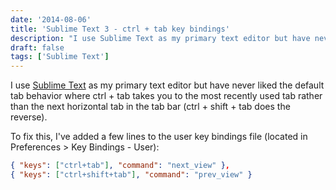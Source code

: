 ```yaml
---
date: '2014-08-06'
title: 'Sublime Text 3 - ctrl + tab key bindings'
description: "I use Sublime Text as my primary text editor but have never liked the default tab behavior where ctrl + tab takes you to the most recently used tab rather than the next horizontal tab in the tab bar (ctrl + shift + tab does the reverse)."
draft: false
tags: ['Sublime Text']
---
```


I use [Sublime Text](http://sublimetext.com) as my primary text editor but have never liked the default tab behavior where ctrl + tab takes you to the most recently used tab rather than the next horizontal tab in the tab bar (ctrl + shift + tab does the reverse).<!-- excerpt -->

To fix this, I've added a few lines to the user key bindings file (located in Preferences > Key Bindings - User):

```json
{ "keys": ["ctrl+tab"], "command": "next_view" },
{ "keys": ["ctrl+shift+tab"], "command": "prev_view" }
```

